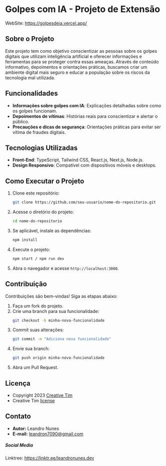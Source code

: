 # Golpes com IA - Projeto de Extensão
WebSite: <https://golpesdeia.vercel.app/>

## Sobre o Projeto
Este projeto tem como objetivo conscientizar as pessoas sobre os golpes digitais que utilizam inteligência artificial e oferecer informações e ferramentas para se proteger contra essas ameaças. Através de conteúdo informativo, depoimentos e orientações práticas, buscamos criar um ambiente digital mais seguro e educar a população sobre os riscos da tecnologia mal utilizada.

## Funcionalidades
- **Informações sobre golpes com IA**: Explicações detalhadas sobre como os golpes funcionam.
- **Depoimentos de vítimas**: Histórias reais para conscientizar e alertar o público.
- **Precauções e dicas de segurança**: Orientações práticas para evitar ser vítima de fraudes digitais.

## Tecnologias Utilizadas
- **Front-End**: TypeScript, Tailwind CSS, React.js, Next.js, Node.js.
- **Design Responsivo**: Compatível com dispositivos móveis e desktops.

## Como Executar o Projeto
1. Clone este repositório:
   ```bash
   git clone https://github.com/seu-usuario/nome-do-repositorio.git
   ```
2. Acesse o diretório do projeto:
   ```bash
   cd nome-do-repositorio
   ```
3. Se aplicável, instale as dependências:
   ```bash
   npm install
   ```
4. Execute o projeto:
   ```bash
   npm start / npm run dev
   ```
5. Abra o navegador e acesse `http://localhost:3000`.

## Contribuição
Contribuições são bem-vindas! Siga as etapas abaixo:
1. Faça um fork do projeto.
2. Crie uma branch para sua funcionalidade:
   ```bash
   git checkout -b minha-nova-funcionalidade
   ```
3. Commit suas alterações:
   ```bash
   git commit -m "Adiciona nova funcionalidade"
   ```
4. Envie sua branch:
   ```bash
   git push origin minha-nova-funcionalidade
   ```
5. Abra um Pull Request.

## Licença
- Copyright 2023 [Creative Tim](https://www.creative-tim.com?ref=readme-ntpp)
- Creative Tim [license](https://www.creative-tim.com/license?ref=readme-ntpp)

## Contato
- **Autor:** Leandro Nunes
- **E-mail:** leandron7090@gmail.com

##### Social Media

Linktree: <https://linktr.ee/leandronunes.dev>
